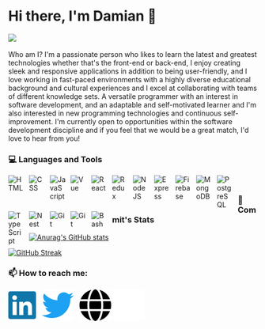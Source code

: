# Hi there, I'm Damian 👋

![](https://komarev.com/ghpvc/?username=damianamalraj&color=blue&style=for-the-badge&label=PROFILE+VIEWS)

Who am I? I'm a passionate person who likes to learn the latest and greatest technologies whether that's the front-end or back-end, I enjoy creating sleek and responsive applications in addition to being user-friendly, and I love working in fast-paced environments with a highly diverse educational background and cultural experiences and I excel at collaborating with teams of different knowledge sets. A versatile programmer with an interest in software development, and an adaptable and self-motivated learner and I'm also interested in new programming technologies and continuous self-improvement. I'm currently open to opportunities within the software development discipline and if you feel that we would be a great match, I'd love to hear from you!

### 💻 Languages and Tools

<!-- https://devicon.dev/ -->

<img align="left" alt="HTML" width="32px" style="margin:0 10px 5px 0; " src="https://cdn.jsdelivr.net/gh/devicons/devicon/icons/html5/html5-plain.svg" />
<img align="left" alt="CSS" width="32px" style="margin:0 10px 5px 0; " src="https://cdn.jsdelivr.net/gh/devicons/devicon/icons/css3/css3-plain.svg" />
<img align="left" alt="JavaScript" width="32px" style="margin:0 10px 5px 0; " src="https://cdn.jsdelivr.net/gh/devicons/devicon/icons/javascript/javascript-plain.svg" />
<img align="left" alt="Vue" width="32px" style="margin:0 10px 5px 0; " src="https://cdn.jsdelivr.net/gh/devicons/devicon/icons/vuejs/vuejs-original.svg" />
<img align="left" alt="React" width="32px" style="margin:0 10px 5px 0; " src="https://cdn.jsdelivr.net/gh/devicons/devicon/icons/react/react-original.svg" />
<img align="left" alt="Redux" width="32px" style="margin:0 10px 5px 0; " src="https://cdn.jsdelivr.net/gh/devicons/devicon/icons/redux/redux-original.svg" />
<img align="left" alt="NodeJS" width="32px" style="margin:0 10px 5px 0; " src="https://cdn.jsdelivr.net/gh/devicons/devicon/icons/nodejs/nodejs-original.svg" />
<img align="left" alt="Express" width="32px" style="margin:0 10px 5px 0;  background-color: white; padding: 0 1px" src="https://cdn.jsdelivr.net/gh/devicons/devicon/icons/express/express-original.svg" />
<img align="left" alt="Firebase" width="32px" style="margin:0 10px 5px 0; " src="https://cdn.jsdelivr.net/gh/devicons/devicon/icons/firebase/firebase-plain.svg" />
<img align="left" alt="MongoDB" width="32px" style="margin:0 10px 5px 0; " src="https://cdn.jsdelivr.net/gh/devicons/devicon/icons/mongodb/mongodb-original.svg" />
<img align="left" alt="PostgreSQL" width="32px" style="margin:0 10px 5px 0; " src="https://cdn.jsdelivr.net/gh/devicons/devicon/icons/postgresql/postgresql-original.svg" />
<img align="left" alt="TypeScript" width="32px" style="margin:0 10px 5px 0; " src="https://cdn.jsdelivr.net/gh/devicons/devicon/icons/typescript/typescript-plain.svg" />
<img align="left" alt="Nest" width="32px" style="margin:0 10px 5px 0; " src="https://cdn.jsdelivr.net/gh/devicons/devicon/icons/nestjs/nestjs-plain.svg" />
<img align="left" alt="Git" width="32px" style="margin:0 10px 5px 0; " src="https://cdn.jsdelivr.net/gh/devicons/devicon/icons/git/git-original.svg" />
<img align="left" alt="Git" width="32px" style="margin:0 10px 5px 0; " src="https://cdn.jsdelivr.net/gh/devicons/devicon/icons/jest/jest-plain.svg" />
<img align="left" alt="Bash" width="32px" style="margin:0 10px 5px 0; " src="https://cdn.jsdelivr.net/gh/devicons/devicon/icons/bash/bash-original.svg" />

<br/>

### 🚧 Commit's Stats

[![Anurag's GitHub stats](https://github-readme-stats.vercel.app/api?username=damianamalraj&show_icons=true&hide_border=true&card_width=495)](https://github.com/anuraghazra/github-readme-stats)

[![GitHub Streak](https://github-readme-streak-stats.herokuapp.com?user=damianamalraj&hide_border=true)](https://git.io/streak-stats)

### 📫 How to reach me:

[![website](./img/linkedin-brands.svg)](https://www.linkedin.com/in/damianamalraj/)
&nbsp;
[![website](./img/twitter-brands.svg)](https://twitter.com/daniel_amalraj)
&nbsp;
[![website](./img/globe-solid-dark.svg)](https://github.com/damianamalraj#gh-light-mode-only)
[![website](./img/globe-solid.svg)](https://github.com/damianamalraj#gh-dark-mode-only)

<!--
**damianamalraj/damianamalraj** is a ✨ _special_ ✨ repository because its `README.md` (this file) appears on your GitHub profile.

Here are some ideas to get you started:

- 🔭 I’m currently working on ...
- 🌱 I’m currently learning ...
- 👯 I’m looking to collaborate on ...
- 🤔 I’m looking for help with ...
- 💬 Ask me about ...
- 😄 Pronouns: ...
- ⚡ Fun fact: ...
-->
